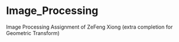 # Image_Processing
Image Processing Assignment of ZeFeng Xiong (extra completion for Geometric Transform)
